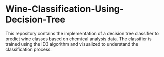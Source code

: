 # Wine-Classification-Using-Decision-Tree
This repository contains the implementation of a decision tree classifier to predict wine classes based on chemical analysis data. The classifier is trained using the ID3 algorithm and visualized to understand the classification process.
